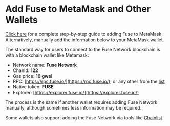 # Add Fuse to MetaMask and Other Wallets

[Click here](https://news.fuse.io/how-to-add-fuse-network-to-metamask/) for a complete step-by-step guide to adding Fuse to MetaMask. Alternatively, manually add the information below to your MetaMask wallet.

The standard way for users to connect to the Fuse Network blockchain is with a blockchain wallet like Metamask:

* Network name: **Fuse Network**
* ChanId: **122**
* Gas price: **10 gwei**
* RPC: [https://rpc.fuse.io/](https://rpc.fuse.io/), or any other from the [list](../rpc.md)
* Native token: **FUSE**
* Explorer: [https://explorer.fuse.io/](https://explorer.fuse.io/)

The process is the same if another wallet requires adding Fuse Network manually, although sometimes less information may be required.

Some wallets also support adding the Fuse Network via tools like [Chainlist](https://chainlist.org/).
